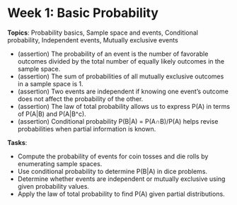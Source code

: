 # Week 1: Basic Probability
**Topics**: Probability basics, Sample space and events, Conditional probability, Independent events, Mutually exclusive events

- (assertion) The probability of an event is the number of favorable outcomes divided by the total number of equally likely outcomes in the sample space.
- (assertion) The sum of probabilities of all mutually exclusive outcomes in a sample space is 1.
- (assertion) Two events are independent if knowing one event’s outcome does not affect the probability of the other.
- (assertion) The law of total probability allows us to express P(A) in terms of P(A|B) and P(A|B^c).
- (assertion) Conditional probability P(B|A) = P(A∩B)/P(A) helps revise probabilities when partial information is known.

**Tasks**:
- Compute the probability of events for coin tosses and die rolls by enumerating sample spaces.
- Use conditional probability to determine P(B|A) in dice problems.
- Determine whether events are independent or mutually exclusive using given probability values.
- Apply the law of total probability to find P(A) given partial distributions.
